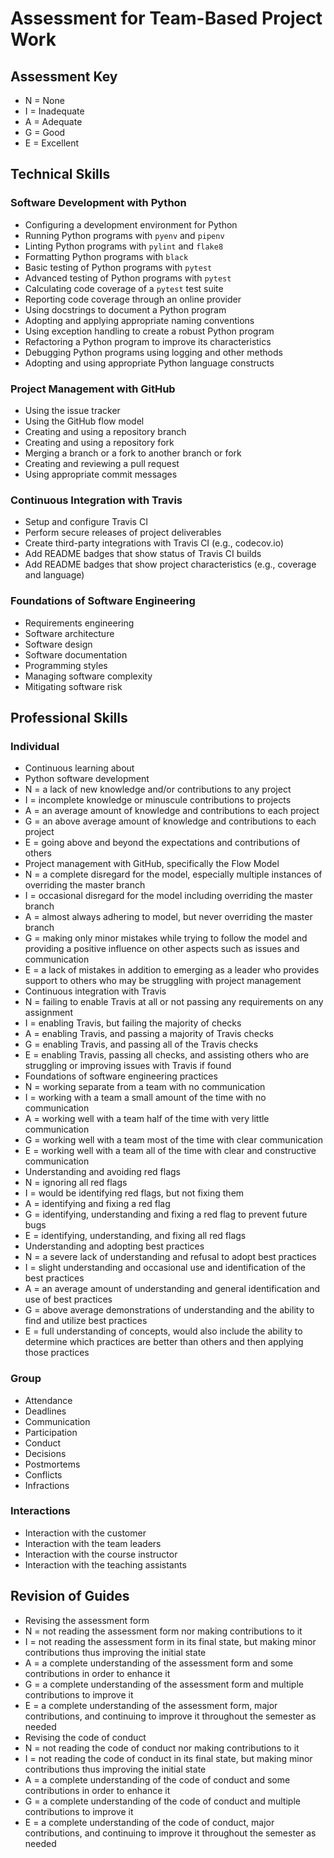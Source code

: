 # Assessment for Team-Based Project Work

## Assessment Key

* N = None
* I = Inadequate
* A = Adequate
* G = Good
* E = Excellent

## Technical Skills

### Software Development with Python

* Configuring a development environment for Python
* Running Python programs with `pyenv` and `pipenv`
* Linting Python programs with `pylint` and `flake8`
* Formatting Python programs with `black`
* Basic testing of Python programs with `pytest`
* Advanced testing of Python programs with `pytest`
* Calculating code coverage of a `pytest` test suite
* Reporting code coverage through an online provider
* Using docstrings to document a Python program
* Adopting and applying appropriate naming conventions
* Using exception handling to create a robust Python program
* Refactoring a Python program to improve its characteristics
* Debugging Python programs using logging and other methods
* Adopting and using appropriate Python language constructs

### Project Management with GitHub

* Using the issue tracker
* Using the GitHub flow model
* Creating and using a repository branch
* Creating and using a repository fork
* Merging a branch or a fork to another branch or fork
* Creating and reviewing a pull request
* Using appropriate commit messages

### Continuous Integration with Travis

* Setup and configure Travis CI
* Perform secure releases of project deliverables
* Create third-party integrations with Travis CI (e.g., codecov.io)
* Add README badges that show status of Travis CI builds
* Add README badges that show project characteristics (e.g., coverage and
 language)

### Foundations of Software Engineering

* Requirements engineering
* Software architecture
* Software design
* Software documentation
* Programming styles
* Managing software complexity
* Mitigating software risk

## Professional Skills

### Individual

* Continuous learning about
 * Python software development
  * N = a lack of new knowledge and/or contributions to any project
  * I = incomplete knowledge or minuscule contributions to projects
  * A = an average amount of knowledge and contributions to each project
  * G = an above average amount of knowledge and contributions to each project
  * E = going above and beyond the expectations and contributions of others
 * Project management with GitHub, specifically the Flow Model
  * N = a complete disregard for the model, especially multiple instances of overriding the master branch
  * I = occasional disregard for the model including overriding the master branch
  * A = almost always adhering to model, but never overriding the master branch
  * G = making only minor mistakes while trying to follow the model and providing a positive influence on other aspects such as issues and communication
  * E = a lack of mistakes in addition to emerging as a leader who provides support to others who may be struggling with project management
 * Continuous integration with Travis
  * N = failing to enable Travis at all or not passing any requirements on any assignment
  * I = enabling Travis, but failing the majority of checks
  * A = enabling Travis, and passing a majority of Travis checks
  * G = enabling Travis, and passing all of the Travis checks
  * E = enabling Travis, passing all checks, and assisting others who are struggling or improving issues with Travis if found
 * Foundations of software engineering practices
  * N = working separate from a team with no communication
  * I = working with a team a small amount of the time with no communication
  * A = working well with a team half of the time with very little communication
  * G = working well with a team most of the time with clear communication
  * E = working well with a team all of the time with clear and constructive communication
* Understanding and avoiding red flags
 * N = ignoring all red flags
 * I = would be identifying red flags, but not fixing them
 * A = identifying and fixing a red flag
 * G = identifying, understanding and fixing a red flag to prevent future bugs
 * E = identifying, understanding, and fixing all red flags
* Understanding and adopting best practices
 * N = a severe lack of understanding and refusal to adopt best practices
 * I = slight understanding and occasional use and identification of the best practices
 * A = an average amount of understanding and general identification and use of best practices
 * G = above average demonstrations of understanding and the ability to find and utilize best practices
 * E = full understanding of concepts, would also include the ability to determine which practices are better than others and then applying those practices

### Group

* Attendance
* Deadlines
* Communication
* Participation
* Conduct
* Decisions
* Postmortems
* Conflicts
* Infractions

### Interactions

* Interaction with the customer
* Interaction with the team leaders
* Interaction with the course instructor
* Interaction with the teaching assistants

## Revision of Guides
* Revising the assessment form
 * N = not reading the assessment form nor making contributions to it
 * I = not reading the assessment form in its final state, but making minor contributions thus improving the initial state
 * A = a complete understanding of the assessment form and some contributions in order to enhance it
 * G = a complete understanding of the assessment form and multiple contributions to improve it
 * E = a complete understanding of the assessment form, major contributions, and continuing to improve it throughout the semester as needed
* Revising the code of conduct
 * N = not reading the code of conduct nor making contributions to it
 * I = not reading the code of conduct in its final state, but making minor contributions thus improving the initial state
 * A = a complete understanding of the code of conduct and some contributions in order to enhance it
 * G = a complete understanding of the code of conduct and multiple contributions to improve it
 * E = a complete understanding of the code of conduct, major contributions, and continuing to improve it throughout the semester as needed
